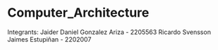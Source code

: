 # Computer_Architecture

Integrants:
Jaider Daniel Gonzalez Ariza - 2205563
Ricardo Svensson Jaimes Estupiñan - 2202007
